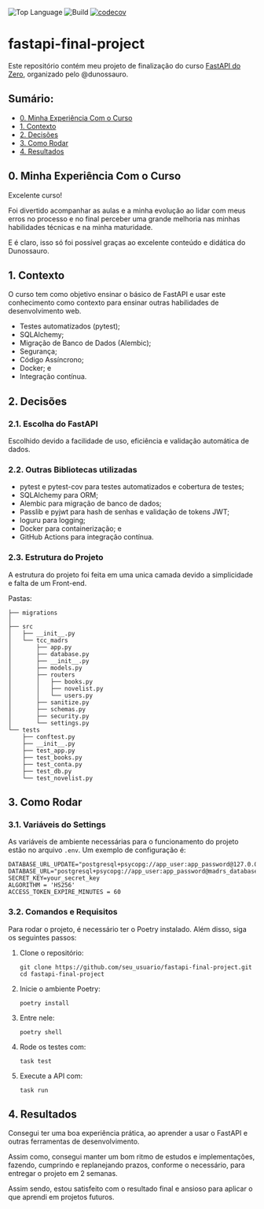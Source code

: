 ![Top Language](https://img.shields.io/github/languages/top/bruno-gabriel-muniz/fastapi-final-project)
![Build](https://github.com/bruno-gabriel-muniz/fastapi-final-project/actions/workflows/ci.yaml/badge.svg)
[![codecov](https://codecov.io/gh/bruno-gabriel-muniz/fastapi-final-project/branch/main/graph/badge.svg)](https://codecov.io/gh/bruno-gabriel-muniz/fastapi-final-project)


# fastapi-final-project

Este repositório contém meu projeto de finalização do curso [FastAPI do Zero](https://fastapidozero.dunossauro.com/estavel/15/), organizado pelo @dunossauro.

## Sumário:

- [0. Minha Experiência Com o Curso](#0-minha-experiência-com-o-curso)
- [1. Contexto](#1-contexto)
- [2. Decisões](#2-decisões)
- [3. Como Rodar](#3-como-rodar)
- [4. Resultados](#4-resultados)

## 0. Minha Experiência Com o Curso

Excelente curso!

Foi divertido acompanhar as aulas e a minha evolução ao lidar com meus erros no processo e no final perceber uma grande melhoria nas minhas habilidades técnicas e na minha maturidade.

E é claro, isso só foi possível graças ao excelente conteúdo e didática do Dunossauro.

## 1. Contexto

O curso tem como objetivo ensinar o básico de FastAPI e usar este conhecimento como contexto para ensinar outras habilidades de desenvolvimento web.

- Testes automatizados (pytest);
- SQLAlchemy;
- Migração de Banco de Dados (Alembic);
- Segurança;
- Código Assíncrono;
- Docker; e
- Integração contínua.

## 2. Decisões

### 2.1. Escolha do FastAPI

Escolhido devido a facilidade de uso, eficiência e validação automática de dados.

### 2.2. Outras Bibliotecas utilizadas

- pytest e pytest-cov para testes automatizados e cobertura de testes;
- SQLAlchemy para ORM;
- Alembic para migração de banco de dados;
- Passlib e pyjwt para hash de senhas e validação de tokens JWT;
- loguru para logging;
- Docker para containerização; e
- GitHub Actions para integração contínua.

### 2.3. Estrutura do Projeto

A estrutura do projeto foi feita em uma unica camada devido a simplicidade e falta de um Front-end.

Pastas:
```
├── migrations
│
├── src
│   ├── __init__.py
│   └── tcc_madrs
│       ├── app.py
│       ├── database.py
│       ├── __init__.py
│       ├── models.py
│       ├── routers
│       │   ├── books.py
│       │   ├── novelist.py
│       │   └── users.py
│       ├── sanitize.py
│       ├── schemas.py
│       ├── security.py
│       └── settings.py
└── tests
    ├── conftest.py
    ├── __init__.py
    ├── test_app.py
    ├── test_books.py
    ├── test_conta.py
    ├── test_db.py
    └── test_novelist.py

```

## 3. Como Rodar


### 3.1. Variáveis do Settings

As variáveis de ambiente necessárias para o funcionamento do projeto estão no arquivo `.env`. Um exemplo de configuração é:

```
DATABASE_URL_UPDATE="postgresql+psycopg://app_user:app_password@127.0.0.1:5432/app_db"
DATABASE_URL="postgresql+psycopg://app_user:app_password@madrs_database:5432/app_db"
SECRET_KEY=your_secret_key
ALGORITHM = 'HS256'
ACCESS_TOKEN_EXPIRE_MINUTES = 60
```

### 3.2. Comandos e Requisitos
Para rodar o projeto, é necessário ter o Poetry instalado. Além disso, siga os seguintes passos:

1. Clone o repositório:
   ```
   git clone https://github.com/seu_usuario/fastapi-final-project.git
   cd fastapi-final-project
   ```

2. Inicie o ambiente Poetry:
   ```
   poetry install
   ```

3. Entre nele:
   ```
   poetry shell
   ```

4. Rode os testes com:
   ```
   task test
   ```

5. Execute a API com:
   ```
   task run
   ```

## 4. Resultados

Consegui ter uma boa experiência prática, ao aprender a usar o FastAPI e outras ferramentas de desenvolvimento.

Assim como, consegui manter um bom ritmo de estudos e implementações, fazendo, cumprindo e replanejando prazos, conforme o necessário, para entregar o projeto em 2 semanas.

Assim sendo, estou satisfeito com o resultado final e ansioso para aplicar o que aprendi em projetos futuros.